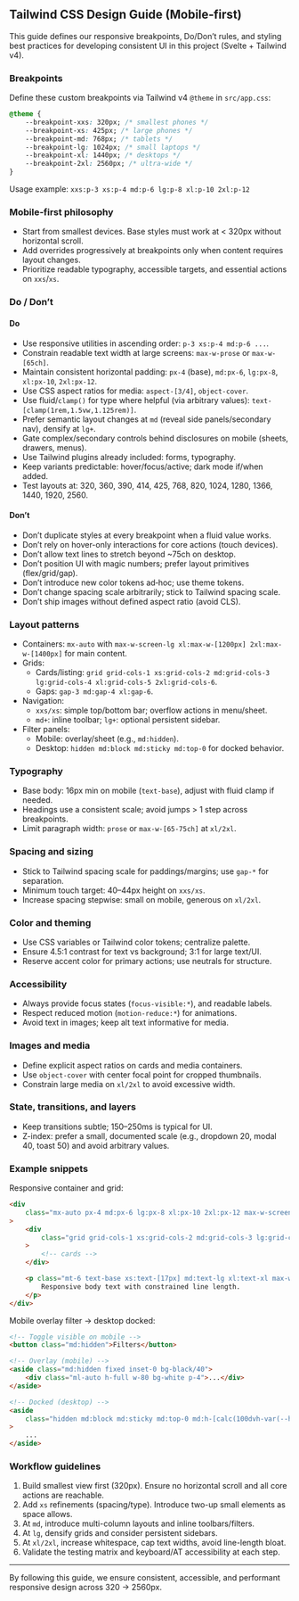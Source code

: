 ## Tailwind CSS Design Guide (Mobile‑first)

This guide defines our responsive breakpoints, Do/Don’t rules, and styling best practices for developing consistent UI in this project (Svelte + Tailwind v4).

### Breakpoints

Define these custom breakpoints via Tailwind v4 `@theme` in `src/app.css`:

```css
@theme {
	--breakpoint-xxs: 320px; /* smallest phones */
	--breakpoint-xs: 425px; /* large phones */
	--breakpoint-md: 768px; /* tablets */
	--breakpoint-lg: 1024px; /* small laptops */
	--breakpoint-xl: 1440px; /* desktops */
	--breakpoint-2xl: 2560px; /* ultra-wide */
}
```

Usage example: `xxs:p-3 xs:p-4 md:p-6 lg:p-8 xl:p-10 2xl:p-12`

### Mobile‑first philosophy

- Start from smallest devices. Base styles must work at < 320px without horizontal scroll.
- Add overrides progressively at breakpoints only when content requires layout changes.
- Prioritize readable typography, accessible targets, and essential actions on `xxs`/`xs`.

### Do / Don’t

#### Do

- Use responsive utilities in ascending order: `p-3 xs:p-4 md:p-6 ...`.
- Constrain readable text width at large screens: `max-w-prose` or `max-w-[65ch]`.
- Maintain consistent horizontal padding: `px-4` (base), `md:px-6`, `lg:px-8`, `xl:px-10`, `2xl:px-12`.
- Use CSS aspect ratios for media: `aspect-[3/4]`, `object-cover`.
- Use fluid/`clamp()` for type where helpful (via arbitrary values): `text-[clamp(1rem,1.5vw,1.125rem)]`.
- Prefer semantic layout changes at `md` (reveal side panels/secondary nav), densify at `lg+`.
- Gate complex/secondary controls behind disclosures on mobile (sheets, drawers, menus).
- Use Tailwind plugins already included: forms, typography.
- Keep variants predictable: hover/focus/active; dark mode if/when added.
- Test layouts at: 320, 360, 390, 414, 425, 768, 820, 1024, 1280, 1366, 1440, 1920, 2560.

#### Don’t

- Don’t duplicate styles at every breakpoint when a fluid value works.
- Don’t rely on hover-only interactions for core actions (touch devices).
- Don’t allow text lines to stretch beyond ~75ch on desktop.
- Don’t position UI with magic numbers; prefer layout primitives (flex/grid/gap).
- Don’t introduce new color tokens ad‑hoc; use theme tokens.
- Don’t change spacing scale arbitrarily; stick to Tailwind spacing scale.
- Don’t ship images without defined aspect ratio (avoid CLS).

### Layout patterns

- Containers: `mx-auto` with `max-w-screen-lg xl:max-w-[1200px] 2xl:max-w-[1400px]` for main content.
- Grids:
  - Cards/listing: `grid grid-cols-1 xs:grid-cols-2 md:grid-cols-3 lg:grid-cols-4 xl:grid-cols-5 2xl:grid-cols-6`.
  - Gaps: `gap-3 md:gap-4 xl:gap-6`.
- Navigation:
  - `xxs/xs`: simple top/bottom bar; overflow actions in menu/sheet.
  - `md+`: inline toolbar; `lg+`: optional persistent sidebar.
- Filter panels:
  - Mobile: overlay/sheet (e.g., `md:hidden`).
  - Desktop: `hidden md:block md:sticky md:top-0` for docked behavior.

### Typography

- Base body: 16px min on mobile (`text-base`), adjust with fluid clamp if needed.
- Headings use a consistent scale; avoid jumps > 1 step across breakpoints.
- Limit paragraph width: `prose` or `max-w-[65-75ch]` at `xl/2xl`.

### Spacing and sizing

- Stick to Tailwind spacing scale for paddings/margins; use `gap-*` for separation.
- Minimum touch target: 40–44px height on `xxs/xs`.
- Increase spacing stepwise: small on mobile, generous on `xl/2xl`.

### Color and theming

- Use CSS variables or Tailwind color tokens; centralize palette.
- Ensure 4.5:1 contrast for text vs background; 3:1 for large text/UI.
- Reserve accent color for primary actions; use neutrals for structure.

### Accessibility

- Always provide focus states (`focus-visible:*`), and readable labels.
- Respect reduced motion (`motion-reduce:*`) for animations.
- Avoid text in images; keep alt text informative for media.

### Images and media

- Define explicit aspect ratios on cards and media containers.
- Use `object-cover` with center focal point for cropped thumbnails.
- Constrain large media on `xl/2xl` to avoid excessive width.

### State, transitions, and layers

- Keep transitions subtle; 150–250ms is typical for UI.
- Z-index: prefer a small, documented scale (e.g., dropdown 20, modal 40, toast 50) and avoid arbitrary values.

### Example snippets

Responsive container and grid:

```html
<div
	class="mx-auto px-4 md:px-6 lg:px-8 xl:px-10 2xl:px-12 max-w-screen-lg xl:max-w-[1200px] 2xl:max-w-[1400px]"
>
	<div
		class="grid grid-cols-1 xs:grid-cols-2 md:grid-cols-3 lg:grid-cols-4 xl:grid-cols-5 2xl:grid-cols-6 gap-3 md:gap-4 xl:gap-6"
	>
		<!-- cards -->
	</div>

	<p class="mt-6 text-base xs:text-[17px] md:text-lg xl:text-xl max-w-[70ch]">
		Responsive body text with constrained line length.
	</p>
</div>
```

Mobile overlay filter → desktop docked:

```html
<!-- Toggle visible on mobile -->
<button class="md:hidden">Filters</button>

<!-- Overlay (mobile) -->
<aside class="md:hidden fixed inset-0 bg-black/40">
	<div class="ml-auto h-full w-80 bg-white p-4">...</div>
</aside>

<!-- Docked (desktop) -->
<aside
	class="hidden md:block md:sticky md:top-0 md:h-[calc(100dvh-var(--header))] md:w-80 md:shrink-0"
>
	...
</aside>
```

### Workflow guidelines

1. Build smallest view first (320px). Ensure no horizontal scroll and all core actions are reachable.
2. Add `xs` refinements (spacing/type). Introduce two-up small elements as space allows.
3. At `md`, introduce multi-column layouts and inline toolbars/filters.
4. At `lg`, densify grids and consider persistent sidebars.
5. At `xl/2xl`, increase whitespace, cap text widths, avoid line-length bloat.
6. Validate the testing matrix and keyboard/AT accessibility at each step.

---

By following this guide, we ensure consistent, accessible, and performant responsive design across 320 → 2560px.
